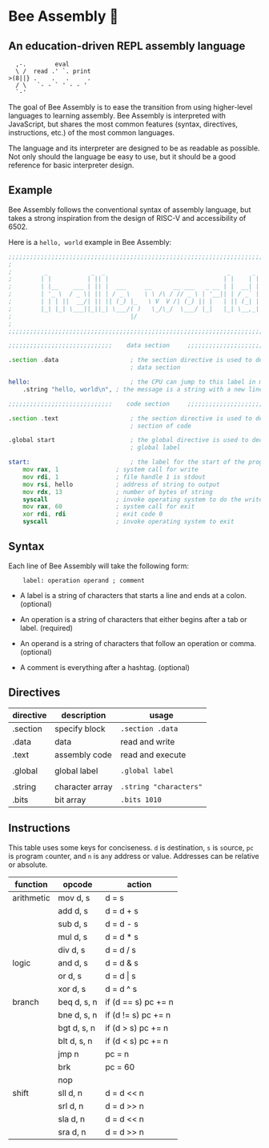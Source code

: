 # Bee Assembly 🐝

## An education-driven REPL assembly language

```
  ,-.        eval
  \ /  read .' `. print
>(8||} .    .   .     .
  / \   `- - ` ' - - '
  `-'
```

The goal of Bee Assembly is to ease the transition from using higher-level languages to learning assembly. Bee Assembly is interpreted with JavaScript, but shares the most common features (syntax, directives, instructions, etc.) of the most common languages.

The language and its interpreter are designed to be as readable as possible. Not only should the language be easy to use, but it should be a good reference for basic interpreter design.

## Example

Bee Assembly follows the conventional syntax of assembly language, but takes a strong inspiration from the design of RISC-V and accessibility of 6502.

Here is a `hello, world` example in Bee Assembly:

```asm
;;;;;;;;;;;;;;;;;;;;;;;;;;;;;;;;;;;;;;;;;;;;;;;;;;;;;;;;;;;;;;;;;;;;;;;;;;;;;;;
;                                                                             ;
;         _            _  _                                  _      _         ;
;        | |          | || |                                | |    | |        ;
;        | |__    ___ | || |  ___     __      __ ___   _ __ | |  __| |        ;
;        | '_ \  / _ \| || | / _ \    \ \ /\ / // _ \ | '__|| | / _` |        ;
;        | | | ||  __/| || || (_) |_   \ V  V /| (_) || |   | || (_| |        ;
;        |_| |_| \___||_||_| \___/( )   \_/\_/  \___/ |_|   |_| \__,_|        ;
;                                 |/                                          ;
;                                                                             ;
;;;;;;;;;;;;;;;;;;;;;;;;;;;;;;;;;;;;;;;;;;;;;;;;;;;;;;;;;;;;;;;;;;;;;;;;;;;;;;;

;;;;;;;;;;;;;;;;;;;;;;;;;;;;;    data section     ;;;;;;;;;;;;;;;;;;;;;;;;;;;;;

.section .data                    ; the section directive is used to define a
                                  ; data section

hello:                            ; the CPU can jump to this label in memory
	.string "hello, world\n", ; the message is a string with a new line

;;;;;;;;;;;;;;;;;;;;;;;;;;;;;    code section     ;;;;;;;;;;;;;;;;;;;;;;;;;;;;;

.section .text                    ; the section directive is used to declare a
                                  ; section of code

.global start                     ; the global directive is used to declare a
                                  ; global label

start:                            ; the label for the start of the program
	mov rax, 1                ; system call for write
	mov rdi, 1                ; file handle 1 is stdout
	mov rsi, hello            ; address of string to output
	mov rdx, 13               ; number of bytes of string
	syscall                   ; invoke operating system to do the write
	mov rax, 60               ; system call for exit
	xor rdi, rdi              ; exit code 0
	syscall                   ; invoke operating system to exit
```

## Syntax

Each line of Bee Assembly will take the following form:

```
	label: operation operand ; comment
```

- A label is a string of characters that starts a line and ends at a colon. (optional)

- An operation is a string of characters that either begins after a tab or label. (required)

- An operand is a string of characters that follow an operation or comma. (optional)

- A comment is everything after a hashtag. (optional)

## Directives

| directive | description     | usage                  |
| --------- | --------------- | ---------------------- |
| .section  | specify block   | `.section .data`       |
| .data     | data            | read and write         |
| .text     | assembly code   | read and execute       |
|           |                 |                        |
| .global   | global label    | `.global label`        |
|           |                 |                        |
| .string   | character array | `.string "characters"` |
| .bits     | bit array       | `.bits 1010`           |

## Instructions

This table uses some keys for conciseness. `d` is `d`estination, `s` is `s`ource, `pc` is `p`rogram `c`ounter, and `n` is a`n`y address or value. Addresses can be relative or absolute.

| function   | opcode      | action              |
| ---------- | ----------- | ------------------- |
| arithmetic | mov d, s    | d = s               |
|            | add d, s    | d = d + s           |
|            | sub d, s    | d = d - s           |
|            | mul d, s    | d = d \* s          |
|            | div d, s    | d = d / s           |
| logic      | and d, s    | d = d & s           |
|            | or d, s     | d = d \| s          |
|            | xor d, s    | d = d ^ s           |
| branch     | beq d, s, n | if (d == s) pc += n |
|            | bne d, s, n | if (d != s) pc += n |
|            | bgt d, s, n | if (d > s) pc += n  |
|            | blt d, s, n | if (d < s) pc += n  |
|            | jmp n       | pc = n              |
|            | brk         | pc = 60             |
|            | nop         |                     |
| shift      | sll d, n    | d = d << n          |
|            | srl d, n    | d = d >> n          |
|            | sla d, n    | d = d << n          |
|            | sra d, n    | d = d >> n          |

